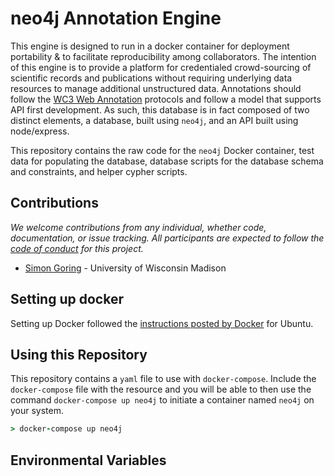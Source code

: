 # neo4j Annotation Engine

This engine is designed to run in a docker container for deployment portability & to facilitate reproducibility among collaborators.  The intention of this engine is to provide a platform for credentialed crowd-sourcing of scientific records and publications without requiring underlying data resources to manage additional unstructured data.  Annotations should follow the [WC3 Web Annotation](https://www.w3.org/TR/annotation-model/) protocols and follow a model that supports API first development.  As such, this database is in fact composed of two distinct elements, a database, built using `neo4j`, and an API built using node/express.

This repository contains the raw code for the `neo4j` Docker container, test data for populating the database, database scripts for the database schema and constraints, and helper cypher scripts.

## Contributions

*We welcome contributions from any individual, whether code, documentation, or issue tracking.  All participants are expected to follow the [code of conduct](https://github.com/SimonGoring/Throughput/blob/master/code_of_conduct.md) for this project.*

 * [Simon Goring](http://goring.org) - University of Wisconsin Madison

## Setting up docker

Setting up Docker followed the [instructions posted by Docker](https://docs.docker.com/install/linux/docker-ce/ubuntu/) for Ubuntu.

## Using this Repository

This repository contains a `yaml` file to use with `docker-compose`.  Include the `docker-compose` file with the resource and you will be able to then use the command `docker-compose up neo4j` to initiate a container named `neo4j` on your system.

```coffeescript
> docker-compose up neo4j
```

## Environmental Variables
